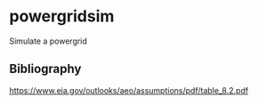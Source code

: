 # powergridsim

Simulate a powergrid

## Bibliography

https://www.eia.gov/outlooks/aeo/assumptions/pdf/table_8.2.pdf

